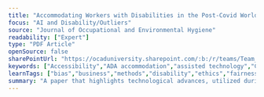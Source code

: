 ```yaml
---
title: "Accommodating Workers with Disabilities in the Post-Covid World"
focus: "AI and Disability/Outliers"
source: "Journal of Occupational and Environmental Hygiene"
readability: ["Expert"]
type: "PDF Article"
openSource: false
sharePointUrl: "https://ocaduniversity.sharepoint.com/:b:/r/teams/Team_WeCount/Shared%20Documents/Resources%20and%20Tools/Literature%20(curated)/Accommodating%20workers%20with%20disabilities%20in%20the%20post%20Covid%20world.pdf?csf=1&web=1&e=taMqQ9"
keywords: ["Accessibility","ADA accommodation","assisted technology","Covid-19","disabled workers","Zoom fatigue"]
learnTags: ["bias","business","methods","disability","ethics","fairness","framework","inclusivePractice"]
summary: "A paper that highlights technological advances, utilized during the pandemic to facilitate work from home, that can be implemented post-pandemic as part of a strategy to increase accessibility for a range of disabilities.  "
---
```

